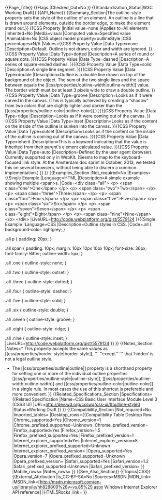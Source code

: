 {{Page_Title}}
{{Flags
|Checked_Out=No
}}
{{Standardization_Status|W3C Working Draft}}
{{API_Name}}
{{Summary_Section|The outline-style property sets the style of the outline of an element. An outline is a line that is drawn around elements, outside the border edge, to make the element stand out.}}
{{CSS Property
|Initial value=none
|Applies to=All elements
|Inherited=No
|Media=visual
|Computed value=Specified value
|Animatable=No
|CSS object model property=outlineStyle
|CSS percentages=N/A
|Values={{CSS Property Value
|Data Type=none
|Description=Default. Outline is not drawn, color and width are ignored.
}}{{CSS Property Value
|Data Type=dotted
|Description=A series of round or square dots.
}}{{CSS Property Value
|Data Type=dashed
|Description=A series of square-ended dashes.
}}{{CSS Property Value
|Data Type=solid
|Description=A single line segment.
}}{{CSS Property Value
|Data Type=double
|Description=Outline is a double line drawn on top of the background of the object. The sum of the two single lines and the space between equals the [[css/properties/outline-width|outline-width]] value. The border width must be at least 3 pixels wide to draw a double outline.
}}{{CSS Property Value
|Data Type=groove
|Description=Looks as if it were carved in the canvas. (This is typically achieved by creating a “shadow” from two colors that are slightly lighter and darker than the [[css/properties/outline-color|outline-color]].)
}}{{CSS Property Value
|Data Type=ridge
|Description=Looks as if it were coming out of the canvas.
}}{{CSS Property Value
|Data Type=inset
|Description=Looks as if the content on the inside of the outline is sunken into the canvas.
}}{{CSS Property Value
|Data Type=outset
|Description=Looks as if the content on the inside of the outline is coming out of the canvas.
}}{{CSS Property Value
|Data Type=inherit
|Description=This is a keyword indicating that the value is inherited from their parent's element calculated value.
}}{{CSS Property Value
|Data Type=auto
|Description=Defined by the user agent (browser). Currently supported only in WebKit. (Seems to map to the keyboard-focused link style. At the Amsterdam doc sprint in October, 2013, we tested this on several browsers, without being able to discern a common implementation.)
}}
}}
{{Examples_Section
|Not_required=No
|Examples={{Single Example
|Language=HTML
|Description=A simple example showing multiple &lt;span&gt;s.
|Code=&lt;div class="all"&gt;
&lt;p&gt;
      &lt;span class="one"&gt;One&lt;/span&gt;
    &lt;/p&gt;
    &lt;p&gt;
      &lt;span class="two"&gt;Two&lt;/span&gt;
    &lt;/p&gt;
    &lt;p&gt;
      &lt;span class="three"&gt;Three&lt;/span&gt;
    &lt;/p&gt;
    &lt;p&gt;
      &lt;span class="four"&gt;Four&lt;/span&gt;
    &lt;/p&gt;
    &lt;p&gt;
      &lt;span class="five"&gt;Five&lt;/span&gt;
    &lt;/p&gt;
    &lt;p&gt;
      &lt;span class="six"&gt;Six&lt;/span&gt;
    &lt;/p&gt;
    &lt;p&gt;
      &lt;span class="seven"&gt;Seven&lt;/span&gt;
    &lt;/p&gt;
    &lt;p&gt;
      &lt;span class="eight"&gt;Eight&lt;/span&gt;
    &lt;/p&gt;
    &lt;p&gt;
      &lt;span class="nine"&gt;Nine&lt;/span&gt;
    &lt;/p&gt;
&lt;/div&gt;
|LiveURL=http://code.webplatform.org/gist/5579124
}}{{Single Example
|Language=CSS
|Description=Outline styles in CSS.
|Code=.all {
  background-color: lightgrey;
}

.all p {
  padding: 20px;
}
  
.all span {
  padding: 10px;
  margin: 10px 10px 10px 10px;
  font-size: 36px;
  font-family: Bitter;
  outline-width: 5px;
}

.all .one {
  outline-style: none;
}

.all .two {
  outline-style: outset;
}

.all .three {
  outline-style: dotted;
}

.all .four {
  outline-style: dashed;
}

.all .five {
  outline-style: solid;
}

.all .six {
  outline-style: double;
}

.all .seven {
  outline-style: groove;
}

.all .eight {
  outline-style: ridge;
}

.all .nine {
  outline-style: inset;
}
|LiveURL=http://code.webplatform.org/gist/5579124
}}
}}
{{Notes_Section
|Notes=* This property accepts the same values as [[css/properties/border-style|border-style]], ''' ''except'' ''' that ‘hidden’ is not a legal outline style.
* The [[css/properties/outline|outline]] property is a shorthand property for setting one or more of the individual outline properties [[css/properties/outline-style|outline-style]], [[css/properties/outline-width|outline-width]] and [[css/properties/outline-color|outline-color]] in a single rule. In most cases the use of this shortcut is preferable and more convenient.
}}
{{Related_Specifications_Section
|Specifications={{Related Specification
|Name=CSS Basic User Interface Module Level 3 (CSS3 UI)
|URL=http://dev.w3.org/csswg/css-ui/#outline-style0
|Status=Working Draft
}}
}}
{{Compatibility_Section
|Not_required=No
|Imported_tables=
|Desktop_rows={{Compatibility Table Desktop Row
|Chrome_supported=Yes
|Chrome_version=1
|Chrome_prefixed_supported=Unknown
|Chrome_prefixed_version=
|Firefox_supported=Yes
|Firefox_version=1.5
|Firefox_prefixed_supported=Yes
|Firefox_prefixed_version=1
|Internet_explorer_supported=Yes
|Internet_explorer_version=8
|Internet_explorer_prefixed_supported=Unknown
|Internet_explorer_prefixed_version=
|Opera_supported=Yes
|Opera_version=7
|Opera_prefixed_supported=Unknown
|Opera_prefixed_version=
|Safari_supported=Yes
|Safari_version=1.2
|Safari_prefixed_supported=Unknown
|Safari_prefixed_version=
}}
|Mobile_rows=
|Notes_rows=
}}
{{See_Also_Section}}
{{Topics|CSS}}
{{External_Attribution
|Is_CC-BY-SA=No
|Sources=MSDN
|MDN_link=
|MSDN_link=[http://msdn.microsoft.com/en-us/library/ie/hh828809%28v=vs.85%29.aspx Windows Internet Explorer API reference]
|HTML5Rocks_link=
}}